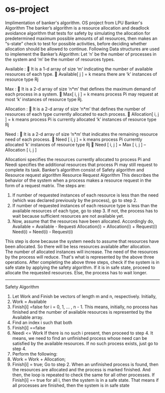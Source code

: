 # os-project
Implimentation of banker's algorithm. OS project from LPU
Banker's Algorithm
The banker’s algorithm is a resource allocation and deadlock avoidance algorithm that tests for safety by simulating the allocation for predetermined maximum possible amounts of all resources, then makes an “s-state” check to test for possible activities, before deciding whether allocation should be allowed to continue.
Following Data structures are used to implement the Banker’s Algorithm:
Let ‘n’ be the number of processes in the system and ‘m’ be the number of resources types.

Available : 
	It is a 1-d array of size ‘m’ indicating the number of available resources of each type.
	Available[ j ] = k means there are ‘k’ instances of resource type Rj

Max :
	It is a 2-d array of size ‘n*m’ that defines the maximum demand of each process in a system.
	Max[ i, j ] = k means process Pi may request at most ‘k’ instances of resource type Rj.

Allocation :
	It is a 2-d array of size ‘n*m’ that defines the number of resources of each type currently allocated to each process.
	Allocation[ i, j ] = k means process Pi is currently allocated ‘k’ instances of resource type Rj

Need :
	 It is a 2-d array of size ‘n*m’ that indicates the remaining resource need of each process.
	Need [ i,  j ] = k means process Pi currently allocated ‘k’ instances of resource type Rj
	Need [ i,  j ] = Max [ i,  j ] – Allocation [ i,  j ]


Allocationi specifies the resources currently allocated to process Pi and Needi specifies the additional resources that process Pi may still request to complete its task.
Banker’s algorithm consist of Safety algorithm and Resource request algorithm
Resource Request Algorithm
This describes the behavior of the system when a process makes a resource request in the form of a request matrix. The steps are:
1.	If number of requested instances of each resource is less than the need (which was declared previously by the process), go to step 2.
2.	If number of requested instances of each resource type is less than the available resources of each type, go to step 3. If not, the process has to wait because sufficient resources are not available yet.
3.	Now, assume that the resources have been allocated. Accordingly do,
Available = Available - Requesti
Allocation(i) = Allocation(i) + Request(i)
Need(i) = Need(i) - Request(i)


This step is done because the system needs to assume that resources have been allocated. So there will be less resources available after allocation. The number of allocated instances will increase. The need of the resources by the process will reduce. That's what is represented by the above three operations.
After completing the above three steps, check if the system is in safe state by applying the safety algorithm. If it is in safe state, proceed to allocate the requested resources. Else, the process has to wait longer.
________________________________________
Safety Algorithm
1.	Let Work and Finish be vectors of length m and n, respectively. Initially,
2.	Work = Available
3.	Finish[i] =false for i = 0, 1, ... , n - 1.
This means, initially, no process has finished and the number of available resources is represented by the Available array.
4.	Find an index i such that both
5.	Finish[i] ==false
6.	Needi <= Work
If there is no such i present, then proceed to step 4.
It means, we need to find an unfinished process whose need can be satisfied by the available resources. If no such process exists, just go to step 4.
7.	Perform the following:
8.	Work = Work + Allocation;
9.	Finish[i] = true;
Go to step 2.
When an unfinished process is found, then the resources are allocated and the process is marked finished. And then, the loop is repeated to check the same for all other processes.
If Finish[i] == true for all i, then the system is in a safe state.
That means if all processes are finished, then the system is in safe state

